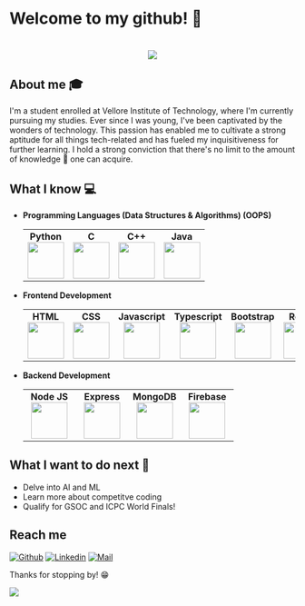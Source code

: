 # Welcome to my github! 👋
<h1 align="center">
  <a href="https://git.io/typing-svg">
    <img src="https://readme-typing-svg.herokuapp.com/?lines=Hello,+There!+👋;This+is+Mahek....;Nice+to+meet+you!&center=true&size=30">
  </a>
</h1>

## About me :mortar_board:
I'm a student enrolled at Vellore Institute of Technology, where I'm currently pursuing my studies. Ever since I was young, I've been captivated by the wonders of technology. This passion has enabled me to cultivate a strong aptitude for all things tech-related and has fueled my inquisitiveness for further learning. I hold a strong conviction that there's no limit to the amount of knowledge 🧠 one can acquire.

## What I know :computer:
- **Programming Languages (Data Structures & Algorithms) (OOPS)**
	<center>
		<table>
			<tbody>
				<tr>
					<td width="25%" align="center">
						<span><strong>Python</strong></span><br/>
						<img height="64px" width="64px" src="https://cdn.svgporn.com/logos/python.svg">
					</td>
					<td width="25%" align="center">
						<span><strong>C</strong></span><br/>
						<img height="64px" width="64px" src="https://upload.wikimedia.org/wikipedia/commons/1/19/C_Logo.png?20201023095457">
					</td>
					<td width="25%" align="center">
						<span><strong>C++</strong></span><br/>
						<img height="64px" width="64px" src="https://upload.wikimedia.org/wikipedia/commons/thumb/1/18/ISO_C%2B%2B_Logo.svg/1200px-ISO_C%2B%2B_Logo.svg.png">
					</td>
					<td width="25%" align="center">
						<span><strong>Java</strong></span><br/>
						<img height="64px" width="64px" src="https://cdn.svgporn.com/logos/java.svg">
					</td>
				</tr>
			</tbody>
		</table>
	</center>
- **Frontend Development**
	<center>
		<table>
			<tbody>
				<tr>
					<td align="center">
						<span><strong>HTML</strong></span><br/>
						<img height="64px" width="64px" src="https://cdn.svgporn.com/logos/html-5.svg">
					</td>
					<td align="center">
						<span><strong>CSS</strong></span><br/>
						<img height="64px" width="64px" src="https://cdn.svgporn.com/logos/css-3.svg">
					</td>
					<td align="center">
						<span><strong>Javascript</strong></span><br/>
						<img height="64px" width="64px" src="https://cdn.svgporn.com/logos/javascript.svg">
					</td>
					<td align="center">
						<span><strong>Typescript</strong></span><br/>
						<img height="64px" width="64px" src="https://cdn.svgporn.com/logos/typescript-icon.svg">
					</td>
					<td align="center">
						<span><strong>Bootstrap</strong></span><br/>
						<img height="64px" width="64px" src="https://cdn.svgporn.com/logos/bootstrap.svg">
					</td>
					<td align="center">
						<span><strong>React</strong></span><br/>
						<img height="64px" width="64px" src="https://cdn.svgporn.com/logos/react.svg">
					</td>
					<!-- <td  align="center">
						<span><strong>Redux</strong></span><br/>
						<img height="64px" width="64px" src="https://cdn.svgporn.com/logos/redux.svg">
					</td>
					<td align="center">
						<span><strong>Material UI</strong></span><br/>
						<img height="64px" width="64px" src="https://cdn.svgporn.com/logos/material-ui.svg">
					</td>
					<td align="center">
						<span><strong>React Native</strong></span><br/>
						<img height="64px" width="64px" src="https://cdn.svgporn.com/logos/react.svg">
					</td>
				</tr>
				<tr>
					<td align="center">
						<span><strong>Next JS</strong></span><br/>
						<img height="64px" width="64px" src="https://cdn.svgporn.com/logos/nextjs-icon.svg">
					</td>
					<td align="center">
						<span><strong>Vue.JS</strong></span><br/>
						<img height="64px" width="64px" src="https://cdn.svgporn.com/logos/vue.svg">
					</td> -->
				</tr>
			</tbody>
		</table>
	</center>
	
- **Backend Development**
	<center>
		<table>
			<tbody>
				<tr>
					<td width="25%" align="center">
						<span><strong>Node JS</strong></span><br/>
						<img height="64px" width="64px" src="https://cdn.svgporn.com/logos/nodejs.svg">
					</td>
					<td width="25%" align="center">
						<span><strong>Express</strong></span><br/>
						<img height="64px" width="64px" src="https://cdn.svgporn.com/logos/nodejs-icon.svg">
					</td>
					<td width="25%" align="center">
						<span><strong>MongoDB</strong></span><br/>
						<img height="64px" width="64px" src="https://cdn.svgporn.com/logos/mongodb-icon.svg">
					</td>
					<td width="25%" align="center">
						<span><strong>Firebase</strong></span><br/>
						<img height="64px" width="64px" src="https://cdn.svgporn.com/logos/firebase.svg">
					</td>
				</tr>
			</tbody>
		</table>
	</center>

## What I want to do next :thinking:
- Delve into AI and ML
- Learn more about competitve coding
- Qualify for GSOC and ICPC World Finals!

## Reach me 
[![Github](https://img.shields.io/github/followers/MAHEKHTIWARI?label=Follow&style=social)](https://github.com/MAHEKHTIWARI)
[![Linkedin](https://img.shields.io/badge/-Mahek%20Tiwari-blue?style=flat-square&logo=linkedin&logoColor=white&link=https://www.linkedin.com/in/mahek-tiwari-76a285251/)](https://www.linkedin.com/in/mahek-tiwari-76a285251/)
[![Mail](https://img.shields.io/badge/-mahek.tiwari2021@vitstudent.ac.in-gray?style=flat-square&logo=gmail&logoColor=red&link=https://www.linkedin.com/in/mahek-tiwari-76a285251/)](mailto:mahek.tiwari2021@vitstudent.ac.in)


Thanks for stopping by! 😁

![](https://komarev.com/ghpvc/?username=MAHEKHTIWARI&color=blueviolet)

